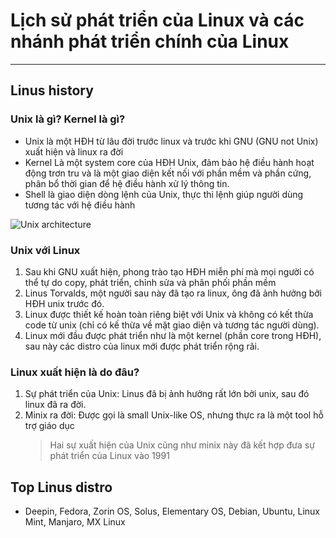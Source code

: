 # Lịch sử phát triển của Linux và các nhánh phát triển chính của Linux

---

## Linus history

### Unix là gì? Kernel là gì?

- Unix là một HĐH từ lâu đời trước linux và trước khi GNU (GNU not Unix) xuất hiện và linux ra đời
- Kernel Là một system core của HĐH Unix, đảm bảo hệ điều hành hoạt động trơn tru và là một giao diện kết nối với phần mềm và phần cứng, phân bổ thời gian để hệ điều hành xử lý thông tin.
- Shell là giao diện dòng lệnh của Unix, thực thi lệnh giúp người dùng tương tác với hệ điều hành

![Unix architecture](https://cdn.sforum.vn/sforum/wp-content/uploads/2023/02/he-dieu-hanh-unix-2.jpg)

### Unix với Linux

1. Sau khi GNU xuất hiện, phong trào tạo HĐH miễn phí mà mọi người có thể tự do copy, phát triển, chỉnh sửa và phân phối phần mềm
2. Linus Torvalds, một người sau này đã tạo ra linux, ông đã ảnh hưởng bởi HĐH unix trước đó.
3. Linux được thiết kế hoàn toàn riêng biệt với Unix và không có kết thừa code từ unix (chỉ có kế thừa về mặt giao diện và tương tác người dùng).
4. Linux mới đầu được phát triển như là một kernel (phần core trong HĐH), sau này các distro của linux mới được phát triển rộng rãi.

### Linux xuất hiện là do đâu?

1. Sự phát triển của Unix: Linus đã bị ảnh hưởng rất lớn bởi unix, sau đó linux đã ra đời.
2. Minix ra đời: Được gọi là small Unix-like OS, nhưng thực ra là một tool hỗ trợ giáo dục
   > Hai sự xuất hiện của Unix cũng như minix này đã kết hợp đưa sự phát triển của Linux vào 1991

## Top Linus distro

- Deepin, Fedora, Zorin OS, Solus, Elementary OS, Debian, Ubuntu, Linux Mint, Manjaro, MX Linux
